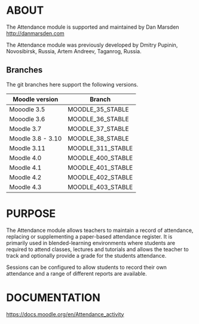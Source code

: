 # ABOUT

The Attendance module is supported and maintained by Dan Marsden http://danmarsden.com

The Attendance module was previously developed by
    Dmitry Pupinin, Novosibirsk, Russia,
    Artem Andreev, Taganrog, Russia.

Branches
--------
The git branches here support the following versions.

| Moodle version        | Branch            |
|-----------------------|-------------------|
| Mooodle 3.5           | MOODLE_35_STABLE  |
| Mooodle 3.6           | MOODLE_36_STABLE  |
| Moodle 3.7            | MOODLE_37_STABLE  |
| Moodle 3.8 - 3.10     | MOODLE_38_STABLE  |
| Moodle 3.11           | MOODLE_311_STABLE |
| Moodle 4.0            | MOODLE_400_STABLE |
| Moodle 4.1            | MOODLE_401_STABLE |
| Moodle 4.2            | MOODLE_402_STABLE |
| Moodle 4.3            | MOODLE_403_STABLE |
# PURPOSE
The Attendance module allows teachers to maintain a record of attendance, replacing or supplementing a paper-based attendance register.
It is primarily used in blended-learning environments where students are required to attend classes, lectures and tutorials and allows
the teacher to track and optionally provide a grade for the students attendance.

Sessions can be configured to allow students to record their own attendance and a range of different reports are available.

# DOCUMENTATION
https://docs.moodle.org/en/Attendance_activity
